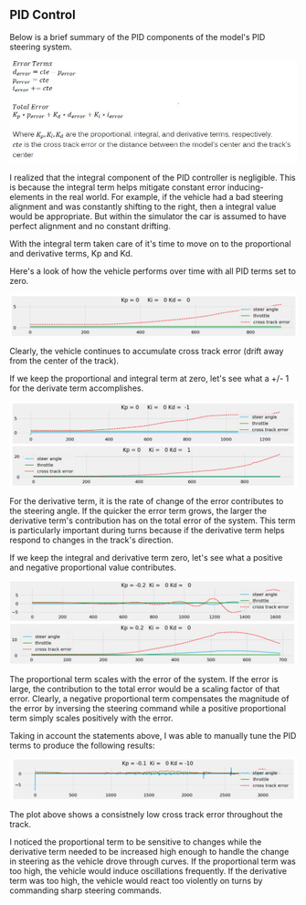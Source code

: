 ## PID Control


Below is a brief summary of the PID components of the model's PID steering system.

![](https://github.com/JLee21/PID-Control/blob/master/img/eqn.JPG)

I realized that the integral component of the PID controller is negligible. This is because the integral term helps mitigate constant error inducing-elements in the real world. For example, if the vehicle had a bad steering alignment and was constantly shifting to the right, then a integral value would be appropriate. But within the simulator the car is assumed to have perfect alignment and no constant drifting. 

With the integral term taken care of it's time to move on to the proportional and derivative terms, Kp and Kd.

Here's a look of how the vehicle performs over time with all PID terms set to zero.

![](https://github.com/JLee21/PID-Control/blob/master/img/zero.jpg)

Clearly, the vehicle continues to accumulate cross track error (drift away from the center of the track).

If we keep the proportional and integral term at zero, let's see what a +/- 1 for the derivate term accomplishes.

![](https://github.com/JLee21/PID-Control/blob/master/img/kd.jpg)

For the derivative term, it is the rate of change of the error contributes to the steering angle. If the quicker the error term grows, the larger the derivative term's contribution has on the total error of the system. This term is particularly important during turns because if the derivative term helps respond to changes in the track's direction.

If we keep the integral and derivative term zero, let's see what a positive and negative proportional value contributes.

![](https://github.com/JLee21/PID-Control/blob/master/img/kp.jpg)

The proportional term scales with the error of the system. If the error is large, the contribution to the total error would be a scaling factor of that error. Clearly, a negative proportional term compensates the magnitude of the error by inversing the steering command while a positive proportional term simply scales positively with the error.

Taking in account the statements above, I was able to manually tune the PID terms to produce the following results:

![](https://github.com/JLee21/PID-Control/blob/master/img/best.jpg)

The plot above shows a consistnely low cross track error throughout the track.

I noticed the proportional term to be sensitive to changes while the derivative term needed to be increased high enough to handle the change in steering as the vehicle drove through curves. If the proportional term was too high, the vehicle would induce oscillations frequently. If the derivative term was too high, the vehicle would react too violently on turns by commanding sharp steering commands.
